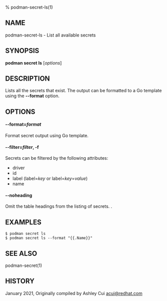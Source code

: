 % podman-secret-ls(1)

## NAME
podman\-secret\-ls - List all available secrets

## SYNOPSIS
**podman secret ls** [*options*]

## DESCRIPTION

Lists all the secrets that exist. The output can be formatted to a Go template using the **--format** option.

## OPTIONS

#### **--format**=*format*

Format secret output using Go template.

#### **--filter**=*filter*, **-f**

Secrets can be filtered by the following attributes:

- driver
- id
- label (label=*key* or label=*key*=*value*)
- name

#### **--noheading**

Omit the table headings from the listing of secrets.	.

## EXAMPLES

```
$ podman secret ls
$ podman secret ls --format "{{.Name}}"
```

## SEE ALSO
podman-secret(1)

## HISTORY
January 2021, Originally compiled by Ashley Cui <acui@redhat.com>
